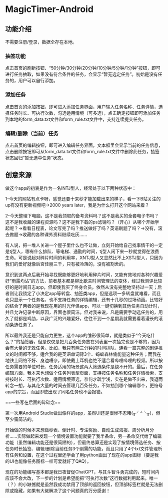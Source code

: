 # MagicTimer-Android

## 功能介绍

不需要注册/登录，数据全存在本地。

### 抽签功能

点击首页的刷新按钮、“50分钟/30分钟/20分钟/10分钟/5分钟/1分钟”按钮，即可进行任务抽取，如果没有符合条件的任务，会显示“暂无选定任务”。初始是没有任务的，用户可以自行添加。

### 添加任务

点击首页的添加按钮，即可进入添加任务界面，用户输入任务名称、任务详情，选择任务时长、可执行次数，勾选适用情境（可多选），点击确定按钮即可添加任务到本地的form_data.txt文件和form_rule.txt文件中，支持连续提交任务。

### 编辑/删除（当前）任务

点击首页的编辑按钮，即可进入编辑任务界面，文本框里会显示当前的任务信息，点击删除按钮即可从form_data.txt文件和form_rule.txt文件中删除此任务，抽签状态回归“暂无选中任务”状态。

## 创意来源
做这个app的初衷是作为一名INTJ型人，经常处于以下两种状态中：

1-今天的网站有点卡呀，感觉还要十来秒才能加载出来的样子，看一下B站关注的up有没有更新视频吧→2000 years later，我是为什么打开这个网站来着？

2-今天整理下电脑，这不是我领取的备考资料吗？这不是我买的全套电子书吗？这不是我收藏的课程资源吗？这不是我下载的ps滤镜吗？（开心）从哪个开始学起呢？→看看日程表，论文写完了吗？推送做好了吗？英语刷题了吗？→没有，滚去做题→收藏的各种课外资料继续吃灰……

有人说，把一堆人关进一个屋子里什么也不让做，立刻开始给自己找事情干的一定是tj型人，哪有什么排队、等电梯、通勤的时间，tj型人闲下来一秒就觉得在浪费生命。可是说起对碎片时间的利用率，XNTJ型人又显然比不上XSTJ型人，只因为我们的爱好就像后宫佳丽三千，只有被冷落的，没有被割舍的。

意识到这两点后我开始寻找既能够更好地利用碎片时间，又能有效地对各种兴趣爱好“雨露均沾”的方法，前者基本都是柳比歇夫时间管理法的变体，经过我测评比较好的是时间日志app，但即使我买了终身会员，依然从没有完整地坚持过一天；后者则让我锁定了小决定app等转盘、抽签类app，但是选项一多转盘就难看，而且也只显示一个任务名，也不支持任务的详情编辑，还有十几秒的过场动画。比较好的结合了两者的是我现在用的时光伴侣app，可以一键切换到其他任务自动计时，并且允许记录中断原因，界面也很简洁。但对我来说，凡是需要手动选任务的，用久了就都是鸡肋，以我广泛的兴趣爱好，往往不到一个星期我就需要看着漫长的滚动条选任务了。

所以最终我还是只能自力更生，这个app的雏形很简单，就是类似于“今天吃什么？”的抽签器，但是仅仅是把几百条任务放在列表里一次抽完也是不够的，因为会有大量的无效任务。比如，我只有两三分钟的时间排队，连看一篇完整的剧评推文的时间都不够，适合我的是英语单词背3个、蚂蚁森林偷能量这种任务；而我在地铁上网络不好、身边嘈杂，即使戴上耳机也绝不适合看哔哩哔哩的视频。所以按任务需要的单位时长、任务适用的场景这两大筛选条件是绕不开的。最后，在任务编辑方面，我本来也想做个任务列表型页面，支持按任务名称和任务详情检索，支持按时长、可执行次数、适用情境筛选，奈何才疏学浅，实在是做不出来，我退而转念一想，与其花大量的时间去管理几百条任务，不如抽到哪个编辑哪个，更符号app的宗旨，而且即使出现了同名任务也不会报错。

==一些写在后面的碎碎念==

第一次用Android Studio做出像样的app，虽然UI还是很惨不忍睹(╥╯^╰╥)，但至少蛮简洁的。

开始做的时候本来想做秒表、倒计时、专注奖励、自动生成海报、周分析月分析……实际做起来发现一个情境设置功能就要了我半条命，另一条命交代给了编辑功能（虽然编辑功能还是很简陋的），但最终总算还是实现了按情境筛选任务、按任务时长抽签、编辑/删除当前任务3个刚需的功能，而且只用了4个txt文件管理所有任务和设置，在这个过程里还学会了用python画出了现在的app图标（要是我的UI也能像任务图标一样可爱就好了QAQ）。

现在的功能编写基本都是我日夜督促ChatGPT，与其斗智斗勇完成的，短时间内应该不会大改，下一步的计划是希望能把“可执行次数”这行数据利用起来。唯一（？）的小缺憾就是虽然我成功禁用了顶部的返回按钮，但顶部标签栏就是无法删除或隐藏，如果有大佬解决了这个问题真的万分感谢！
